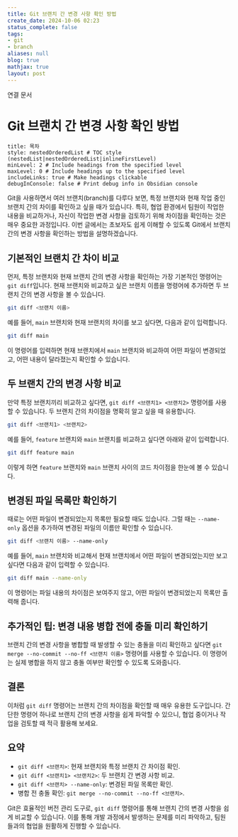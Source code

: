 ```yaml
---
title: Git 브랜치 간 변경 사항 확인 방법
create_date: 2024-10-06 02:23
status_complete: false
tags:
- git
- branch
aliases: null
blog: true
mathjax: true
layout: post
---
```

연결 문서

# Git 브랜치 간 변경 사항 확인 방법

```table-of-contents
title: 목차
style: nestedOrderedList # TOC style (nestedList|nestedOrderedList|inlineFirstLevel)
minLevel: 2 # Include headings from the specified level
maxLevel: 0 # Include headings up to the specified level
includeLinks: true # Make headings clickable
debugInConsole: false # Print debug info in Obsidian console
```

Git을 사용하면서 여러 브랜치(branch)를 다루다 보면, 특정 브랜치와 현재 작업 중인 브랜치 간의 차이를 확인하고 싶을 때가 있습니다. 특히, 협업 환경에서 팀원이 작업한 내용을 비교하거나, 자신이 작업한 변경 사항을 검토하기 위해 차이점을 확인하는 것은 매우 중요한 과정입니다. 이번 글에서는 초보자도 쉽게 이해할 수 있도록 Git에서 브랜치 간의 변경 사항을 확인하는 방법을 설명하겠습니다.

## 기본적인 브랜치 간 차이 비교

먼저, 특정 브랜치와 현재 브랜치 간의 변경 사항을 확인하는 가장 기본적인 명령어는 `git diff`입니다. 현재 브랜치와 비교하고 싶은 브랜치 이름을 명령어에 추가하면 두 브랜치 간의 변경 사항을 볼 수 있습니다.

```bash
git diff <브랜치 이름>
```

예를 들어, `main` 브랜치와 현재 브랜치의 차이를 보고 싶다면, 다음과 같이 입력합니다.

```bash
git diff main
```

이 명령어를 입력하면 현재 브랜치에서 `main` 브랜치와 비교하여 어떤 파일이 변경되었고, 어떤 내용이 달라졌는지 확인할 수 있습니다.

## 두 브랜치 간의 변경 사항 비교

만약 특정 브랜치끼리 비교하고 싶다면, `git diff <브랜치1> <브랜치2>` 명령어를 사용할 수 있습니다. 두 브랜치 간의 차이점을 명확히 알고 싶을 때 유용합니다.

```bash
git diff <브랜치1> <브랜치2>
```

예를 들어, `feature` 브랜치와 `main` 브랜치를 비교하고 싶다면 아래와 같이 입력합니다.

```bash
git diff feature main
```

이렇게 하면 `feature` 브랜치와 `main` 브랜치 사이의 코드 차이점을 한눈에 볼 수 있습니다.

## 변경된 파일 목록만 확인하기

때로는 어떤 파일이 변경되었는지 목록만 필요할 때도 있습니다. 그럴 때는 `--name-only` 옵션을 추가하여 변경된 파일의 이름만 확인할 수 있습니다.

```bash
git diff <브랜치 이름> --name-only
```

예를 들어, `main` 브랜치와 비교해서 현재 브랜치에서 어떤 파일이 변경되었는지만 보고 싶다면 다음과 같이 입력할 수 있습니다.

```bash
git diff main --name-only
```

이 명령어는 파일 내용의 차이점은 보여주지 않고, 어떤 파일이 변경되었는지 목록만 출력해 줍니다.

## 추가적인 팁: 변경 내용 병합 전에 충돌 미리 확인하기

브랜치 간의 변경 사항을 병합할 때 발생할 수 있는 충돌을 미리 확인하고 싶다면 `git merge --no-commit --no-ff <브랜치 이름>` 명령어를 사용할 수 있습니다. 이 명령어는 실제 병합을 하지 않고 충돌 여부만 확인할 수 있도록 도와줍니다.

## 결론

이처럼 `git diff` 명령어는 브랜치 간의 차이점을 확인할 때 매우 유용한 도구입니다. 간단한 명령어 하나로 브랜치 간의 변경 사항을 쉽게 파악할 수 있으니, 협업 중이거나 작업을 검토할 때 적극 활용해 보세요.

## 요약
- `git diff <브랜치>`: 현재 브랜치와 특정 브랜치 간 차이점 확인.
- `git diff <브랜치1> <브랜치2>`: 두 브랜치 간 변경 사항 비교.
- `git diff <브랜치> --name-only`: 변경된 파일 목록만 확인.
- 병합 전 충돌 확인: `git merge --no-commit --no-ff <브랜치>`.

Git은 효율적인 버전 관리 도구로, `git diff` 명령어를 통해 브랜치 간의 변경 사항을 쉽게 비교할 수 있습니다. 이를 통해 개발 과정에서 발생하는 문제를 미리 파악하고, 팀원들과의 협업을 원활하게 진행할 수 있습니다.
